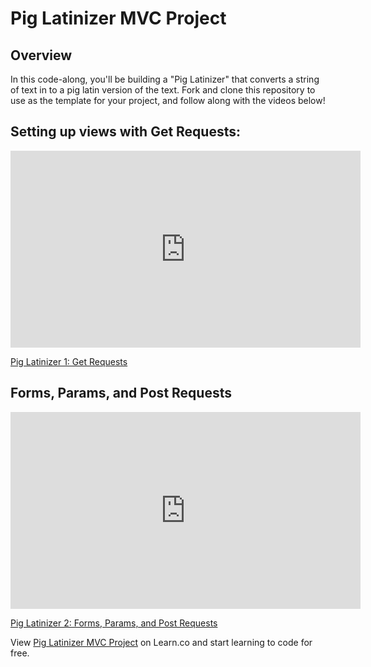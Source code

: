 # Pig Latinizer MVC Project

## Overview
In this code-along, you'll be building a "Pig Latinizer" that converts a string of text in to a pig latin version of the text.
Fork and clone this repository to use as the template for your project, and follow along with the videos below!


## Setting up views with Get Requests: 

<iframe width="560" height="315" src="https://www.youtube.com/embed/NrV54gtwp5Q" frameborder="0"
allowfullscreen></iframe><p><a href="https://www.youtube.com/watch?v=NrV54gtwp5Q">Pig Latinizer 1: Get Requests</a></p>

## Forms, Params, and Post Requests

<iframe width="560" height="315" src="https://www.youtube.com/embed/pGIynaHuyzQ" frameborder="0"
allowfullscreen></iframe><p><a href="https://www.youtube.com/watch?v=pGIynaHuyzQ">Pig Latinizer 2: Forms, Params, and Post Requests</a></p>

<p data-visibility='hidden'>View <a href='https://learn.co/lessons/sinatra-pig-latinizer-codealong' title='Pig Latinizer MVC Project'>Pig Latinizer MVC Project</a> on Learn.co and start learning to code for free.</p>
